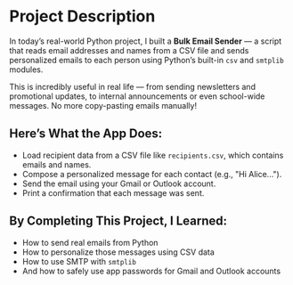 # Project Description

In today’s real-world Python project, I built a **Bulk Email Sender** — a script that reads email addresses and names from a CSV file and sends personalized emails to each person using Python’s built-in `csv` and `smtplib` modules.

This is incredibly useful in real life — from sending newsletters and promotional updates, to internal announcements or even school-wide messages. No more copy-pasting emails manually!

## Here’s What the App Does:

- Load recipient data from a CSV file like `recipients.csv`, which contains emails and names.
- Compose a personalized message for each contact (e.g., "Hi Alice...").
- Send the email using your Gmail or Outlook account.
- Print a confirmation that each message was sent.

## By Completing This Project, I Learned:

- How to send real emails from Python
- How to personalize those messages using CSV data
- How to use SMTP with `smtplib`
- And how to safely use app passwords for Gmail and Outlook accounts
